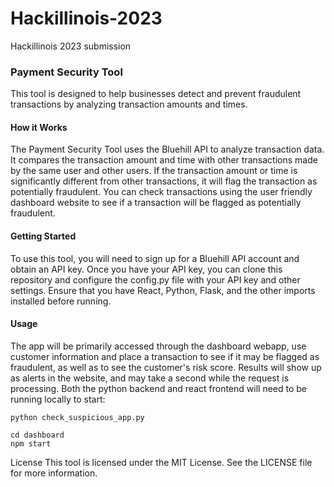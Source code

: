 # Hackillinois-2023
Hackillinois 2023 submission

### Payment Security Tool
This tool is designed to help businesses detect and prevent fraudulent transactions by analyzing transaction amounts and times.

#### How it Works
The Payment Security Tool uses the Bluehill API to analyze transaction data. It compares the transaction amount and time with other transactions made by the same user and other users. If the transaction amount or time is significantly different from other transactions, it will flag the transaction as potentially fraudulent. You can check transactions using the user friendly dashboard website to see if a transaction will be flagged as potentially fraudulent.

#### Getting Started
To use this tool, you will need to sign up for a Bluehill API account and obtain an API key. Once you have your API key, you can clone this repository and configure the config.py file with your API key and other settings. Ensure that you have React, Python, Flask, and the other imports installed before running.

#### Usage
The app will be primarily accessed through the dashboard webapp, use customer information and place a transaction to see if it may be flagged as fraudulent, as well as to see the customer's risk score. Results will show up as alerts in the website, and may take a second while the request is processing. Both the python backend and react frontend will need to be running locally to start:

```
python check_suspicious_app.py
```
```
cd dashboard
npm start
```

License
This tool is licensed under the MIT License. See the LICENSE file for more information.
